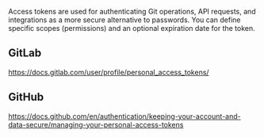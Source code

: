 Access tokens are used for authenticating Git operations, API requests, and integrations as a more secure alternative to passwords. You can define specific scopes (permissions) and an optional expiration date for the token.

## GitLab
https://docs.gitlab.com/user/profile/personal_access_tokens/

## GitHub
https://docs.github.com/en/authentication/keeping-your-account-and-data-secure/managing-your-personal-access-tokens 
